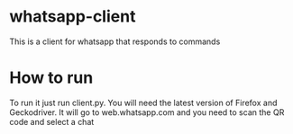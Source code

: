 # whatsapp-client
This is a client for whatsapp that responds to commands
# How to run
To run it just run client.py. You will need the latest version of Firefox and Geckodriver. It will go to web.whatsapp.com and you need to scan the QR code and select a chat
